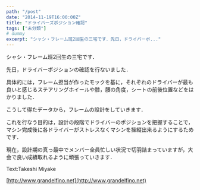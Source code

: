 ```yaml
---
path: "/post"
date: "2014-11-19T16:00:00Z"
title: "ドライバーズポジション確認"
tags: ["未分類"]
# dummy
excerpt: "シャシ・フレーム班2回生の三宅です．先日，ドライバーポ..."
---
```




[](19-1.jpg)

シャシ・フレーム班2回生の三宅です．

先日，ドライバーポジションの確認を行ないました．

具体的には，フレーム担当が作ったモックを基に，それぞれのドライバーが最も良いと感じるステアリングホイールや膝，腰の角度，シートの前後位置などをはかりました．

こうして得たデータから，フレームの設計をしていきます．

これを行なう目的は，設計の段階でドライバーのポジションを把握することで，マシン完成後に各ドライバーがストレスなくマシンを操縦出来るようにするためです．

現在，設計期の真っ最中でメンバー全員忙しい状況で切羽詰まっていますが，大会で良い成績取れるように頑張っていきます．

Text:Takeshi Miyake

[http://www.grandelfino.net](http://www.grandelfino.net)

